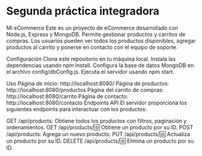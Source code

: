 # Segunda práctica integradora
Mi eCommerce
Este es un proyecto de eCommerce desarrollado con Node.js, Express y MongoDB. Permite gestionar productos y carritos de compras. Los usuarios pueden ver todos los productos disponibles, agregar productos al carrito y ponerse en contacto con el equipo de soporte.

Configuración
Clona este repositorio en tu máquina local.
Instala las dependencias usando npm install.
Configura la base de datos MongoDB en el archivo config/dbConfig.js.
Ejecuta el servidor usando npm start.

Uso
Página de inicio: http://localhost:8080/
Página de productos: http://localhost:8080/productos
Página del carrito de compras: http://localhost:8080/carrito
Página de contacto: http://localhost:8080/contacto
Endpoints API
El servidor proporciona los siguientes endpoints para interactuar con los productos:

GET /api/products: Obtiene todos los productos con filtros, paginación y ordenamientos.
GET /api/products/:id: Obtiene un producto por su ID.
POST /api/products: Agrega un nuevo producto.
PUT /api/products/:id: Actualiza un producto por su ID.
DELETE /api/products/:id: Elimina un producto por su ID.

